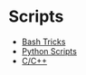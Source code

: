 # Scripts
* [Bash Tricks](https://github.com/Mehdi0x90/Scripts/tree/main/Bash_Tricks)
* [Python Scripts](https://github.com/Mehdi0x90/Scripts/tree/main/Python_Scripts)
* [C/C++](https://github.com/Mehdi0x90/Scripts/tree/main/CPP)
